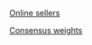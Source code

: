 [Online sellers](https://htmlpreview.github.io/?https://github.com/mdlee/doOver/blob/master/content/onlineSellers.html)

[Consensus weights](https://htmlpreview.github.io/?https://github.com/mdlee/doOver/blob/master/content/consensusWeights.html)
